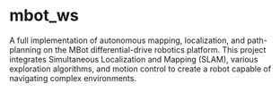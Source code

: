 # mbot_ws
A full implementation of autonomous mapping, localization, and path-planning on the MBot differential-drive robotics platform. This project integrates Simultaneous Localization and Mapping (SLAM), various exploration algorithms, and motion control to create a robot capable of navigating complex environments.
